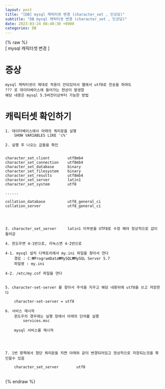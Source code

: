 ```yaml
---  
layout: post  
title: "[DB] mysql 캐릭터셋 변경 (character_set , 인코딩)"  
subtitle: "DB mysql 캐릭터셋 변경 (character_set , 인코딩)"  
date: 2023-03-24 08:40:30 +0900  
categories: DB  
---  
```

{% raw %}  
[ mysql 캐릭터셋 변경 ]  
  
  
# 증상  
	mysql 캐릭터셋이 제대로 적용이 안되있어서 웹에서 utf8로 전송을 하여도  
	??? 로 데이터베이스에 들어가는 현상이 발생함  
	해당 내용은 mysql 5.5버전이상부터 가능한 방법  
  
  
# 캐릭터셋 확인하기  
	  
	1. 데이터베이스에서 아래의 쿼리문을 실행  
		SHOW VARIABLES LIKE 'c%'  
  
	2. 실행 후 나오는 값들을 확인  
  
		  
	character_set_client		utf8mb4  
	character_set_connection	utf8mb4  
	character_set_database		binary  
	character_set_filesystem	binary  
	character_set_results		utf8mb4  
	character_set_server		latin1  
	character_set_system		utf8  
  
	......  
  
	collation_database			utf8_general_ci  
	collation_server			utf8_general_ci  
  
  
  
  
	3. character_set_server		latin1 이부분을 UTF8로 수정 해야 정상적으로 값이 들어감  
  
	4. 윈도우면 4-1번으로, 리눅스면 4-2번으로  
  
	4-1. mysql 설치 디렉토리에서 my.ini 파일을 찾아서 연다  
		경로 : C:₩ProgramData₩MySQL₩MySQL Server 5.7  
		파일명 : my.ini  
  
	4-2. /etc/my.cnf 파일을 연다  
  
  
	5. character-set-server 를 찾아서 주석을 지우고 해당 내용뒤에 utf8을 쓰고 저장한다  
  
		character-set-server = utf8  
  
	6. 서비스 재시작  
		윈도우의 경우에는 실행 창에서 아래의 단어를 실행  
			services.msc  
		  
		mysql 서비스를 재시작  
  
		  
  
  
	7. 1번 항목에서 쳤던 쿼리문을 치면 아래와 같이 변경되어있고 정상적으로 저장되는것을 확인할수 있음  
  
		character_set_server		utf8  
  
  
  
  
  
  
  
  
  
  
  
                                                                                                                                                                                                                                                                                                                                                                                                                                                                                                                                                                                                                                                                                                                                                                                                                        
{% endraw %}